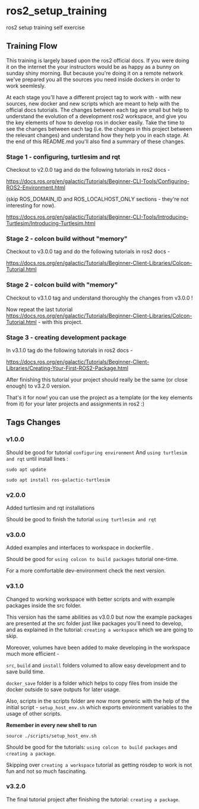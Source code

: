 # ros2_setup_training
ros2 setup training self exercise

## Training Flow
This training is largely based upon the ros2 official docs. If you were doing it on the internet the your instructors would be as happy as a bunny on sunday shiny morning. But because you're doing it on a remote network we've prepared you all the sources you need inside dockers in order to work seemlesly. 

At each stage you'll have a different project tag to work with - with new sources, new docker and new scripts which are meant to help with the official docs tutorials. The changes between each tag are small but help to understand the evolution of a development ros2 workspace, and give you the key elements of how to develop ros in docker easily. Take the time to see the changes between each tag (i.e. the changes in this project between the relevant changes) and understand how they help you in each stage. At the end of this README.md you'll also find a summary of these changes. 

### Stage 1 - configuring, turtlesim and rqt
Checkout to v2.0.0 tag and do the following tutorials in ros2 docs - 

https://docs.ros.org/en/galactic/Tutorials/Beginner-CLI-Tools/Configuring-ROS2-Environment.html

(skip ROS_DOMAIN_ID and ROS_LOCALHOST_ONLY sections - they're not interesting for now). 

https://docs.ros.org/en/galactic/Tutorials/Beginner-CLI-Tools/Introducing-Turtlesim/Introducing-Turtlesim.html

### Stage 2 - colcon build without "memory" 
Checkout to v3.0.0 tag and do the following tutorials in ros2 docs - 

https://docs.ros.org/en/galactic/Tutorials/Beginner-Client-Libraries/Colcon-Tutorial.html

### Stage 2 - colcon build with "memory" 
Checkout to v3.1.0 tag and understand thoroughly the changes from v3.0.0 ! 

Now repeat the last tutorial https://docs.ros.org/en/galactic/Tutorials/Beginner-Client-Libraries/Colcon-Tutorial.html - with this project. 


### Stage 3 - creating development package
In v3.1.0 tag do the following tutorials in ros2 docs -

https://docs.ros.org/en/galactic/Tutorials/Beginner-Client-Libraries/Creating-Your-First-ROS2-Package.html

After finishing this tutorial your project should really be the same (or close enough) to v3.2.0 version. 

That's it for now! you can use the project as a template (or the key elements from it) for your later projects and assignments in ros2 :) 


## Tags Changes

### v1.0.0
Should be good for tutorial `configuring environment`
And `using turtlesim and rqt` until install lines : 
```
sudo apt update

sudo apt install ros-galactic-turtlesim
```

### v2.0.0
Added turtlesim and rqt installations 

Should be good to finish the tutorial `using turtlesim and rqt`

### v3.0.0
Added examples and interfaces to workspace in dockerfile . 

Should be good for `using colcon to build packages` tutorial one-time. 

For a more comfortable dev-environment check the next version.


### v3.1.0
Changed to working workspace with better scripts and with example packages inside the src folder.

This version has the same abilities as v3.0.0 but now the example packages are presented at the src folder just like packages you'll need to develop, and as explained in the tutorial: `creating a workspace` which we are going to skip. 

Moreover, volumes have been added to make developing in the workspace much more efficient - 


`src`, `build` and `install` folders volumed to allow easy development and to save build time. 

`docker_save` folder is a folder which helps to copy files from inside the docker outside to save outputs for later usage. 

Also, scripts in the scripts folder are now more generic with the help of the initial script - `setup_host_env.sh` which exports environment variables to the usage of other scripts. 

**Remember in every new shell to run**
```
source ./scripts/setup_host_env.sh
```

Should be good for the tutorials: `using colcon to build packages`  and `creating a package`. 

Skipping over `creating a workspace` tutorial as getting rosdep to work is not fun and not so much fascinating.


### v3.2.0
The final tutorial project after finishing the tutorial: `creating a package`. 
